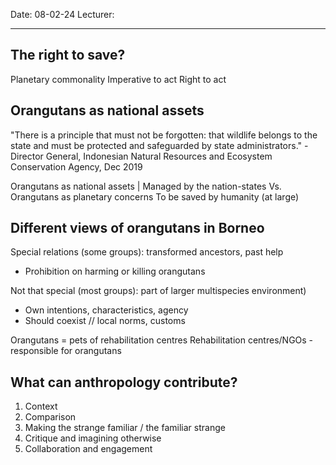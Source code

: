 Date: 08-02-24
Lecturer:

---
## The right to save?

Planetary commonality
Imperative to act
Right to act

## Orangutans as national assets

"There is a principle that must not be forgotten: that wildlife belongs to the state and must be protected and safeguarded by state administrators." - Director General, Indonesian Natural Resources and Ecosystem Conservation Agency, Dec 2019

Orangutans as national assets | Managed by the nation-states
Vs.
Orangutans as planetary concerns
To be saved by humanity (at large)

## Different views of orangutans in Borneo

Special relations (some groups): transformed ancestors, past help
- Prohibition on harming or killing orangutans

Not that special (most groups): part of larger multispecies environment)
- Own intentions, characteristics, agency
- Should coexist // local norms, customs

Orangutans = pets of rehabilitation centres
Rehabilitation centres/NGOs - responsible for orangutans

## What can anthropology contribute?
1. Context
2. Comparison
3. Making the strange familiar / the familiar strange
4. Critique and imagining otherwise
5. Collaboration and engagement